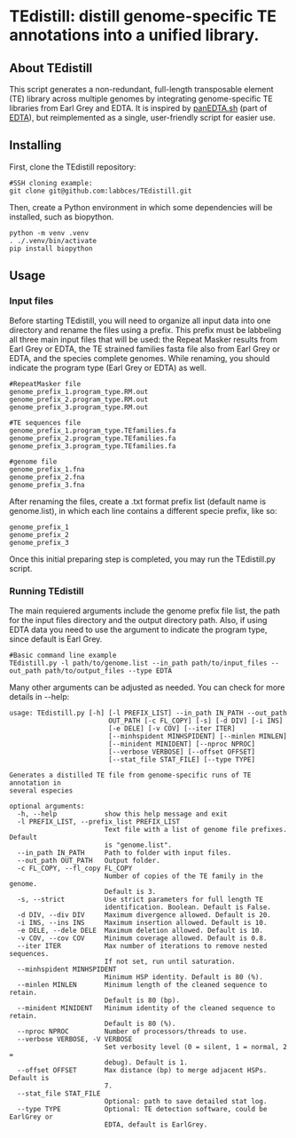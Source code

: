 # TEdistill: distill genome-specific TE annotations into a unified library.

## About TEdistill

This script generates a non-redundant, full-length transposable element (TE) library across multiple genomes by integrating genome-specific TE libraries from Earl Grey and EDTA. It is inspired by [panEDTA.sh](https://github.com/oushujun/EDTA/blob/master/panEDTA.sh) (part of [EDTA](https://github.com/oushujun/EDTA/)), but reimplemented as a single, user-friendly script for easier use.

## Installing

First, clone the TEdistill repository:

```
#SSH cloning example:
git clone git@github.com:labbces/TEdistill.git
```

Then, create a Python environment in which some dependencies will be installed, such as biopython.

```
python -m venv .venv
. ./.venv/bin/activate 
pip install biopython
```

## Usage

### Input files
Before starting TEdistill, you will need to organize all input data into one directory and rename the files using a prefix. This prefix must be labbeling all three main input files that will be used: the Repeat Masker results from Earl Grey or EDTA, the TE strained families fasta file also from Earl Grey or EDTA, and the species complete genomes. While renaming, you should indicate the program type (Earl Grey or EDTA) as well.

```
#RepeatMasker file
genome_prefix_1.program_type.RM.out
genome_prefix_2.program_type.RM.out
genome_prefix_3.program_type.RM.out

#TE sequences file
genome_prefix_1.program_type.TEfamilies.fa
genome_prefix_2.program_type.TEfamilies.fa
genome_prefix_3.program_type.TEfamilies.fa

#genome file
genome_prefix_1.fna
genome_prefix_2.fna
genome_prefix_3.fna
```

After renaming the files, create a .txt format prefix list (default name is genome.list), in which each line contains a different specie prefix, like so:

```
genome_prefix_1
genome_prefix_2
genome_prefix_3
```

Once this initial preparing step is completed, you may run the TEdistill.py script.


### Running TEdistill
The main requiered arguments include the genome prefix file list, the path for the input files directory and the output directory path. Also, if using EDTA data you need to use the argument to indicate the program type, since default is Earl Grey.
```
#Basic command line example
TEdistill.py -l path/to/genome.list --in_path path/to/input_files --out_path path/to/output_files --type EDTA
```

Many other arguments can be adjusted as needed. You can check for more details in --help:
```
usage: TEdistill.py [-h] [-l PREFIX_LIST] --in_path IN_PATH --out_path
                         OUT_PATH [-c FL_COPY] [-s] [-d DIV] [-i INS]
                         [-e DELE] [-v COV] [--iter ITER]
                         [--minhspident MINHSPIDENT] [--minlen MINLEN]
                         [--minident MINIDENT] [--nproc NPROC]
                         [--verbose VERBOSE] [--offset OFFSET]
                         [--stat_file STAT_FILE] [--type TYPE]

Generates a distilled TE file from genome-specific runs of TE annotation in
several especies

optional arguments:
  -h, --help            show this help message and exit
  -l PREFIX_LIST, --prefix_list PREFIX_LIST
                        Text file with a list of genome file prefixes. Default
                        is "genome.list".
  --in_path IN_PATH     Path to folder with input files.
  --out_path OUT_PATH   Output folder.
  -c FL_COPY, --fl_copy FL_COPY
                        Number of copies of the TE family in the genome.
                        Default is 3.
  -s, --strict          Use strict parameters for full length TE
                        identification. Boolean. Default is False.
  -d DIV, --div DIV     Maximum divergence allowed. Default is 20.
  -i INS, --ins INS     Maximum insertion allowed. Default is 10.
  -e DELE, --dele DELE  Maximum deletion allowed. Default is 10.
  -v COV, --cov COV     Minimum coverage allowed. Default is 0.8.
  --iter ITER           Max number of iterations to remove nested sequences.
                        If not set, run until saturation.
  --minhspident MINHSPIDENT
                        Minimum HSP identity. Default is 80 (%).
  --minlen MINLEN       Minimum length of the cleaned sequence to retain.
                        Default is 80 (bp).
  --minident MINIDENT   Minimum identity of the cleaned sequence to retain.
                        Default is 80 (%).
  --nproc NPROC         Number of processors/threads to use.
  --verbose VERBOSE, -V VERBOSE
                        Set verbosity level (0 = silent, 1 = normal, 2 =
                        debug). Default is 1.
  --offset OFFSET       Max distance (bp) to merge adjacent HSPs. Default is
                        7.
  --stat_file STAT_FILE
                        Optional: path to save detailed stat log.
  --type TYPE           Optional: TE detection software, could be EarlGrey or
                        EDTA, default is EarlGrey.
```
